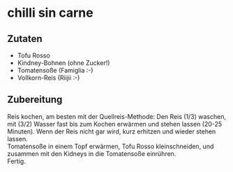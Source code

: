 # chilli sin carne

## Zutaten

- Tofu Rosso
- Kindney-Bohnen (ohne Zucker!)
- Tomatensoße (Famiglia :-)
- Vollkorn-Reis (Riijii :-)

## Zubereitung

Reis kochen, am besten mit der Quellreis-Methode: Den Reis (1/3) waschen, mit (3/2) Wasser fast bis zum Kochen erwärmen und stehen lassen (20-25 Minuten). 
Wenn der Reis nicht gar wird, kurz erhitzen und wieder stehen lassen.  
Tomatensoße in einem Topf erwärmen, Tofu Rosso kleinschneiden, und zusammen mit den Kidneys in die Tomatensoße einrühren.  
Fertig.
